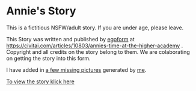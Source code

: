 # Annie's Story

This is a fictitious NSFW/adult story. If you are under age, please leave.

This Story was written and published by [egoform](https://civitai.com/user/egoform) at https://civitai.com/articles/10803/annies-time-at-the-higher-academy . Copyright and all credits on the story belong to them. We are colaborating on getting the story into this form.

I have added in [a few missing pictures](https://civitai.com/collections/7923667) generated by [me](https://civitai.com/user/lizzard9).

[To view the story klick here](https://echsecutor.github.io/story_adventure/viewer/?load=https://raw.githubusercontent.com/Lizzard9/Annies_story/refs/heads/main/annies_story.json)
